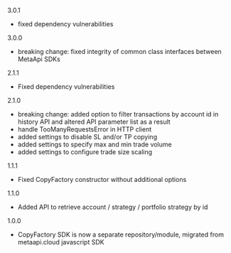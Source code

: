 3.0.1
  - fixed dependency vulnerabilities

3.0.0
  - breaking change: fixed integrity of common class interfaces between MetaApi SDKs

2.1.1
  - Fixed dependency vulnerabilities

2.1.0
  - breaking change: added option to filter transactions by account id in history API and altered API parameter list as a result
  - handle TooManyRequestsError in HTTP client
  - added settings to disable SL and/or TP copying
  - added settings to specify max and min trade volume
  - added settings to configure trade size scaling

1.1.1
  - Fixed CopyFactory constructor without additional options

1.1.0
  - Added API to retrieve account / strategy / portfolio strategy by id

1.0.0
  - CopyFactory SDK is now a separate repository/module, migrated from metaapi.cloud javascript SDK